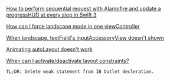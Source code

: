[How to perform sequential request with Alamofire and update a progressHUD at every step in Swift 3](https://stackoverflow.com/questions/40555188/how-to-perform-sequential-request-with-alamofire-and-update-a-progresshud-at-eve)

[How can I force landscape mode in one viewController](https://stackoverflow.com/a/48490331/1545139)

[When landscape, textField's inputAccessoryView doesn't shown](https://stackoverflow.com/a/46421548/1545139)

[Animating autoLayout doesn't work](https://stackoverflow.com/questions/32170893/animate-autolayout-constraints-doesnt-work-on-ios-7)

[When can I activate/deactivate layout constraints?](https://stackoverflow.com/a/28717185/1545139)
```
TL;DR: Delete weak statement from IB Outlet decleration.
